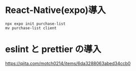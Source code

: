 # React-Native(expo)導入

```
npx expo init purchase-list
mv purchase-list client
```

# eslint と prettier の導入

https://qiita.com/motch0214/items/6da3288063abed34ccb0
